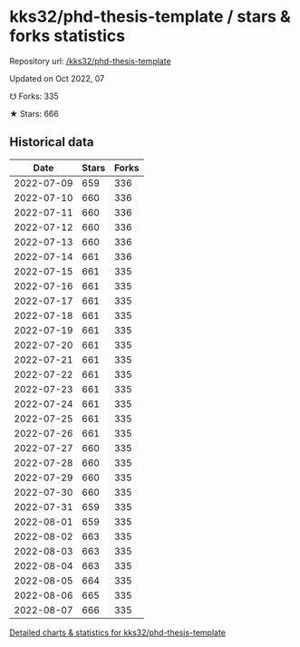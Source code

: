 # kks32/phd-thesis-template / stars & forks statistics

Repository url: [/kks32/phd-thesis-template](https://github.com/kks32/phd-thesis-template)

Updated on Oct 2022, 07

☋ Forks: 335

★ Stars: 666

## Historical data
| Date | Stars | Forks |
|------|-------|-------|
| 2022-07-09 | 659 | 336 | 
| 2022-07-10 | 660 | 336 | 
| 2022-07-11 | 660 | 336 | 
| 2022-07-12 | 660 | 336 | 
| 2022-07-13 | 660 | 336 | 
| 2022-07-14 | 661 | 336 | 
| 2022-07-15 | 661 | 335 | 
| 2022-07-16 | 661 | 335 | 
| 2022-07-17 | 661 | 335 | 
| 2022-07-18 | 661 | 335 | 
| 2022-07-19 | 661 | 335 | 
| 2022-07-20 | 661 | 335 | 
| 2022-07-21 | 661 | 335 | 
| 2022-07-22 | 661 | 335 | 
| 2022-07-23 | 661 | 335 | 
| 2022-07-24 | 661 | 335 | 
| 2022-07-25 | 661 | 335 | 
| 2022-07-26 | 661 | 335 | 
| 2022-07-27 | 660 | 335 | 
| 2022-07-28 | 660 | 335 | 
| 2022-07-29 | 660 | 335 | 
| 2022-07-30 | 660 | 335 | 
| 2022-07-31 | 659 | 335 | 
| 2022-08-01 | 659 | 335 | 
| 2022-08-02 | 663 | 335 | 
| 2022-08-03 | 663 | 335 | 
| 2022-08-04 | 663 | 335 | 
| 2022-08-05 | 664 | 335 | 
| 2022-08-06 | 665 | 335 | 
| 2022-08-07 | 666 | 335 | 


[Detailed charts & statistics for kks32/phd-thesis-template](https://reviewgithub.com/rep/kks32/phd-thesis-template)
